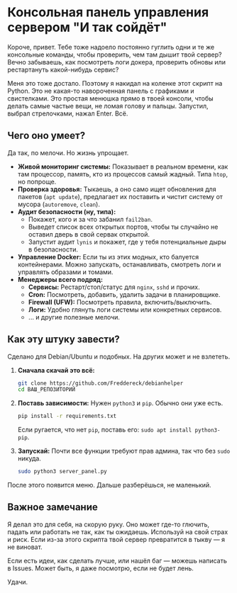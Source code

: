 # Консольная панель управления сервером "И так сойдёт"

Короче, привет. Тебе тоже надоело постоянно гуглить одни и те же консольные команды, чтобы проверить, чем там дышит твой сервер? Вечно забываешь, как посмотреть логи докера, проверить обновы или рестартануть какой-нибудь сервис?

Меня это тоже достало. Поэтому я накидал на коленке этот скрипт на Python. Это не какая-то навороченная панель с графиками и свистелками. Это простая менюшка прямо в твоей консоли, чтобы делать самые частые вещи, не ломая голову и пальцы. Запустил, выбрал стрелочками, нажал Enter. Всё.

## Чего оно умеет?

Да так, по мелочи. Но жизнь упрощает.

*   **Живой мониторинг системы:** Показывает в реальном времени, как там процессор, память, кто из процессов самый жадный. Типа `htop`, но попроще.
*   **Проверка здоровья:** Тыкаешь, а оно само ищет обновления для пакетов (`apt update`), предлагает их поставить и чистит систему от мусора (`autoremove`, `clean`).
*   **Аудит безопасности (ну, типа):**
    *   Покажет, кого и за что забанил `fail2ban`.
    *   Выведет список всех открытых портов, чтобы ты случайно не оставил дверь в свой сервак открытой.
    *   Запустит аудит `lynis` и покажет, где у тебя потенциальные дыры в безопасности.
*   **Управление Docker:** Если ты из этих модных, кто балуется контейнерами. Можно запускать, останавливать, смотреть логи и управлять образами и томами.
*   **Менеджеры всего подряд:**
    *   **Сервисы:** Рестарт/стоп/статус для `nginx`, `sshd` и прочих.
    *   **Cron:** Посмотреть, добавить, удалить задачи в планировщике.
    *   **Firewall (UFW):** Посмотреть правила, включить/выключить.
    *   **Логи:** Удобно глянуть логи системы или конкретных сервисов.
    *   ... и другие полезные мелочи.

## Как эту штуку завести?

Сделано для Debian/Ubuntu и подобных. На других может и не взлететь.

1.  **Сначала скачай это всё:**
    ```bash
    git clone https://github.com/Freddereck/debianhelper
    cd ВАШ_РЕПОЗИТОРИЙ
    ```

2.  **Поставь зависимости:**
    Нужен `python3` и `pip`. Обычно они уже есть.
    ```bash
    pip install -r requirements.txt
    ```
    Если ругается, что нет `pip`, поставь его: `sudo apt install python3-pip`.

3.  **Запускай:**
    Почти все функции требуют прав админа, так что без `sudo` никуда.
    ```bash
    sudo python3 server_panel.py
    ```

После этого появится меню. Дальше разберёшься, не маленький.

## Важное замечание

Я делал это для себя, на скорую руку. Оно может где-то глючить, падать или работать не так, как ты ожидаешь. Используй на свой страх и риск. Если из-за этого скрипта твой сервер превратится в тыкву — я не виноват.

Если есть идеи, как сделать лучше, или нашёл баг — можешь написать в Issues. Может быть, я даже посмотрю, если не будет лень.

Удачи. 